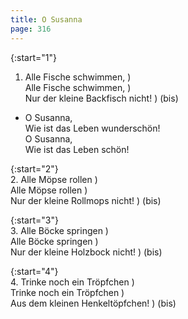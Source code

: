 ```yaml
---
title: O Susanna
page: 316
---  
```



{:start="1"}  
1. Alle Fische schwimmen, )  
Alle Fische schwimmen, )  
Nur der kleine Backfisch nicht! ) (bis)  


- O Susanna,  
Wie ist das Leben wunderschön!  
O Susanna,  
Wie ist das Leben schön!  


{:start="2"}  
2. Alle Möpse rollen )  
Alle Möpse rollen )  
Nur der kleine Rollmops nicht! ) (bis)  


{:start="3"}  
3. Alle Böcke springen )  
Alle Böcke springen )  
Nur der kleine Holzbock nicht! ) (bis)  


{:start="4"}  
4. Trinke noch ein Tröpfchen )  
Trinke noch ein Tröpfchen )  
Aus dem kleinen Henkeltöpfchen! ) (bis)  